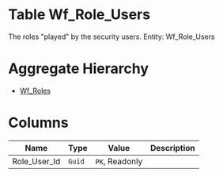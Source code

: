 # Table Wf_Role_Users

The roles "played" by the security users. Entity: Wf_Role_Users

# Aggregate Hierarchy

* [Wf_Roles](Wf_Roles.md)

# Columns

| Name | Type | Value | Description |
| - | - | - | --- |
|Role_User_Id|`Guid`|`PK`, Readonly||
